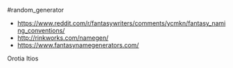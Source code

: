 #random_generator

- https://www.reddit.com/r/fantasywriters/comments/ycmkn/fantasy_naming_conventions/
- http://rinkworks.com/namegen/
- https://www.fantasynamegenerators.com/

Orotia
Itios
